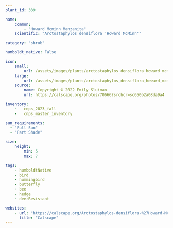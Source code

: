 ```yaml
---
plant_id: 339

name: 
    common: 
        - "Howard Mcminn Manzanita"
    scientific: "Arctostaphylos densiflora 'Howard McMinn'"

category: "shrub"

humboldt_native: False

icon: 
    small: 
        url: /assets/images/plants/arctostaphylos_densiflora_howard_mcminn_sm.jpg 
    large: 
        url: /assets/images/plants/arctostaphylos_densiflora_howard_mcminn_lg.jpg 
    source: 
        name: Copyright © 2022 Emily Sluiman
        url: https://calscape.org/photos/70666?srchcr=sc650b2a08da9a4 

inventory: 
    -   cnps_2023_fall
    -   cnps_master_inventory

sun_requirements:
  - "Full Sun"
  - "Part Shade"

size:
    height: 
        min: 5
        max: 7

tags:
    - humboldtNative
    - bird
    - hummingbird
    - butterfly
    - bee
    - hedge
    - deerResistant

websites:
    - url: "https://calscape.org/Arctostaphylos-densiflora-%27Howard-Mcminn%27-(Howard-Mcminn-Manzanita)"
      title: "Calscape"
---
```





